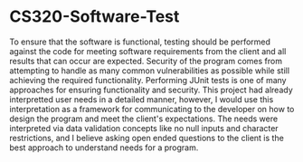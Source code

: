 # CS320-Software-Test
To ensure that the software is functional, testing should be performed against the code for meeting software requirements from the client and all results that can occur are expected. Security of the program comes from attempting to handle as many common vulnerabilities as possible while still achieving the required functionality. Performing JUnit tests is one of many approaches for ensuring functionality and security. This project had already interpretted user needs in a detailed manner, however, I would use this interpretation as a framework for communicating to the developer on how to design the program and meet the client's expectations. The needs were interpreted via data validation concepts like no null inputs and character restrictions, and I believe asking open ended questions to the client is the best approach to understand needs for a program. 
